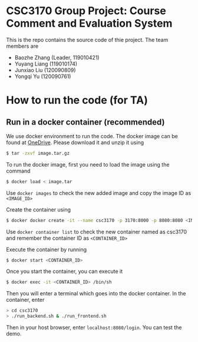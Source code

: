 # CSC3170 Group Project: Course Comment and Evaluation System

This is the repo contains the source code of thie project. The team members are

- Baozhe Zhang (Leader, 119010421)
- Yuyang Liang (119010174)
- Junxiao Liu (120090809)
- Yongqi Yu (120090761)

# How to run the code (for TA)

## Run in a docker container (recommended)

We use docker environment to run the code. The docker image can be found at [OneDrive](https://cuhko365-my.sharepoint.com/:u:/g/personal/119010421_link_cuhk_edu_cn/EUk24NcJt2ZGg4knjibpTfEB5BShSzt3ROC186z7NPdGPA?e=RjzdGR). Please download it and unzip it using 

```bash
$ tar -zxvf image.tar.gz 
```

To run the docker image, first you need to load the image using the command
```bash
$ docker load < image.tar
```
Use `docker images` to check the new added image and copy the image ID as `<IMAGE_ID>`

Create the container using 
```bash
$ docker docker create -it --name csc3170 -p 3170:8000 -p 8080:8080 <IMAGE_ID> /bin/sh 
```
Use `docker container list` to check the new container named as csc3170 and remember the container ID as `<CONTAINER_ID>`

Execute the container by running 
```bash
$ docker start <CONTAINER_ID>
```
Once you start the container, you can execute it
```bash
$ docker exec -it <CONTAINER_ID> /bin/sh
```
Then you will enter a terminal which goes into the docker container. In the container, enter 
```bash
> cd csc3170
> ./run_backend.sh & ./run_frontend.sh 
```
Then in your host browser, enter `localhost:8080/login`. You can test the demo. 


